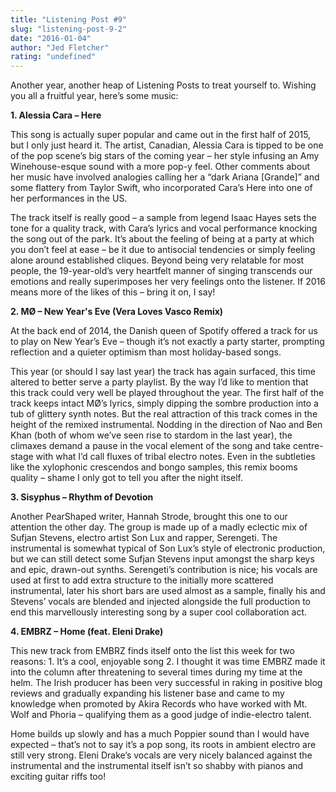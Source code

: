 ```yaml
---
title: "Listening Post #9"
slug: "listening-post-9-2"
date: "2016-01-04"
author: "Jed Fletcher"
rating: "undefined"
---
```


Another year, another heap of Listening Posts to treat yourself to. Wishing you all a fruitful year, here’s some music:

**1\. Alessia Cara – Here**

This song is actually super popular and came out in the first half of 2015, but I only just heard it. The artist, Canadian, Alessia Cara is tipped to be one of the pop scene’s big stars of the coming year – her style infusing an Amy Winehouse-esque sound with a more pop-y feel. Other comments about her music have involved analogies calling her a “dark Ariana \[Grande\]” and some flattery from Taylor Swift, who incorporated Cara’s Here into one of her performances in the US.

The track itself is really good – a sample from legend Isaac Hayes sets the tone for a quality track, with Cara’s lyrics and vocal performance knocking the song out of the park. It’s about the feeling of being at a party at which you don’t feel at ease – be it due to antisocial tendencies or simply feeling alone around established cliques. Beyond being very relatable for most people, the 19-year-old’s very heartfelt manner of singing transcends our emotions and really superimposes her very feelings onto the listener. If 2016 means more of the likes of this – bring it on, I say!

**2\. MØ – New Year's Eve (Vera Loves Vasco Remix)**

At the back end of 2014, the Danish queen of Spotify offered a track for us to play on New Year’s Eve – though it’s not exactly a party starter, prompting reflection and a quieter optimism than most holiday-based songs.

This year (or should I say last year) the track has again surfaced, this time altered to better serve a party playlist. By the way I’d like to mention that this track could very well be played throughout the year. The first half of the track keeps intact MØ’s lyrics, simply dipping the sombre production into a tub of glittery synth notes. But the real attraction of this track comes in the height of the remixed instrumental. Nodding in the direction of Nao and Ben Khan (both of whom we’ve seen rise to stardom in the last year), the climaxes demand a pause in the vocal element of the song and take centre-stage with what I’d call fluxes of tribal electro notes. Even in the subtleties like the xylophonic crescendos and bongo samples, this remix booms quality – shame I only got to tell you after the night itself.

**3\. Sisyphus – Rhythm of Devotion**

Another PearShaped writer, Hannah Strode, brought this one to our attention the other day. The group is made up of a madly eclectic mix of Sufjan Stevens, electro artist Son Lux and rapper, Serengeti. The instrumental is somewhat typical of Son Lux’s style of electronic production, but we can still detect some Sufjan Stevens input amongst the sharp keys and epic, drawn-out synths. Serengeti’s contribution is nice; his vocals are used at first to add extra structure to the initially more scattered instrumental, later his short bars are used almost as a sample, finally his and Stevens’ vocals are blended and injected alongside the full production to end this marvellously interesting song by a super cool collaboration act.

**4\. EMBRZ – Home (feat. Eleni Drake)**

This new track from EMBRZ finds itself onto the list this week for two reasons: 1. It’s a cool, enjoyable song 2. I thought it was time EMBRZ made it into the column after threatening to several times during my time at the helm. The Irish producer has been very successful in raking in positive blog reviews and gradually expanding his listener base and came to my knowledge when promoted by Akira Records who have worked with Mt. Wolf and Phoria – qualifying them as a good judge of indie-electro talent.

Home builds up slowly and has a much Poppier sound than I would have expected – that’s not to say it’s a pop song, its roots in ambient electro are still very strong. Eleni Drake’s vocals are very nicely balanced against the instrumental and the instrumental itself isn’t so shabby with pianos and exciting guitar riffs too!
